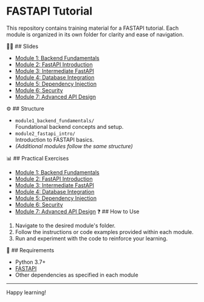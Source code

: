 # FASTAPI Tutorial

This repository contains training material for a FASTAPI tutorial. Each module is organized in its own folder for clarity and ease of navigation.

👩‍🏫 ## Slides
- [Module 1: Backend Fundamentals](docs/module1_backend_fundamentals.md)
- [Module 2: FastAPI Introduction](docs/module2_getting_started_with_fastapi.md)
- [Module 3: Intermediate FastAPI](docs/module3_intermediate_fastapi.md)
- [Module 4: Database Integration](docs/module4_database_integration.md)
- [Module 5: Dependency Injection](docs/module5_dependency_injection.md)
- [Module 6: Security](docs/module6_security.md)
- [Module 7: Advanced API Design](docs/module7_advanced_api_design.md)


⚙️ ## Structure

- `module1_backend_fundamentals/`  
    Foundational backend concepts and setup.
- `module2_fastapi_intro/`  
    Introduction to FASTAPI basics.
- *(Additional modules follow the same structure)*

📊 ## Practical Exercises
- [Module 1: Backend Fundamentals](./module1_backend_fundamentals/README.md)
- [Module 2: FastAPI Introduction](./module2_fastapi_intro/README.md)
- [Module 3: Intermediate FastAPI](./module3_request_response/README.md)
- [Module 4: Database Integration](./module4_databases/README.md)
- [Module 5: Dependency Injection](./module5_dependency_injection/README.md)
- [Module 6: Security](./module6_security/README.md)
- [Module 7: Advanced API Design](./module7_advanced_api/README.md)
❓ ## How to Use

1. Navigate to the desired module's folder.
2. Follow the instructions or code examples provided within each module.
3. Run and experiment with the code to reinforce your learning.

📌 ## Requirements

- Python 3.7+
- [FASTAPI](https://fastapi.tiangolo.com/)
- Other dependencies as specified in each module

---

Happy learning!